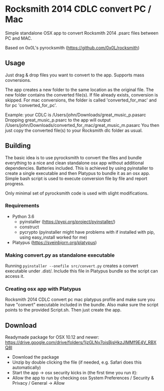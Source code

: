 # Rocksmith 2014 CDLC convert PC / Mac #
Simple standalone OSX app to convert Rocksmith 2014 .psarc files between PC and MAC.

Based on 0x0L's pyrocksmith (https://github.com/0x0L/rocksmith)

## Usage ##
Just drag & drop files you want to convert to the app. Supports mass covnersions.

The app creates a new folder to the same location as the original file. The new folder
contains the converted file(s). If file already exists, conversion is skipped.
For mac conversions, the folder is called 'converted_for_mac' and for pc 'converted_for_pc'.

Example: your CDLC is /Users/john/Downloads/great_music_p.pasarc
Dropping great_music_p.psarc to the app will output
/Users/john/Downloads/converted_for_mac/great_music_m.pasarc
You then just copy the converted file(s) to your Rocksmith dlc folder as usual.

## Building ##
The basic idea is to use pyrocksmith to convert the files and
bundle everything to a nice and clean standalone osx app without additional
dependencies. Batteries included. This is achieved
by using pyinstaller to create a single executable and then Platypus to 
bundle it as an osx app. Simple bash script is used to execute conversion file by file
and report progress.

Only minimal set of pyrocksmith code is used with slight modifications.

### Requirements ###
* Python 3.6
   * pyinstaller (https://pypi.org/project/pyinstaller/)
   * construct
   * pycrypto (pyinstaller might have problems with if installed with pip, using easy_install worked for me)
* Platypus (https://sveinbjorn.org/platypus)

### Making convert.py as standalone executable ###
Running `pyinstaller --onefile src/convert.py` creates a convert executable under .dist/.
Include this file in Platypus bundle so the script can access it.

### Creating osx app with Platypus ###
Rocksmith 2014 CDLC convert pc mac platypus profile and make sure you have "convert" executable included in the bundle. Also make sure the script points to the provided Script.sh. Then just create the app.

## Download ##
Readymade package for OSX 10.12 and newer: https://drive.google.com/drive/folders/1jzGLNy7oisBjsHkzJIMMf9E4V_RBXQ8I

* Download the package
* Unzip by double clicking the file (if needed, e.g. Safari does this automatically)
* Start the app -> osx security kicks in (the first time you run it):
* Allow the app to run by checking osx System Preferences / Security & Privacy / General -> Allow

